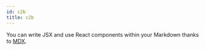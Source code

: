 ```yaml
---
id: c2b
title: c2b
---
```


You can write JSX and use React components within your Markdown thanks to [MDX](https://mdxjs.com/).
